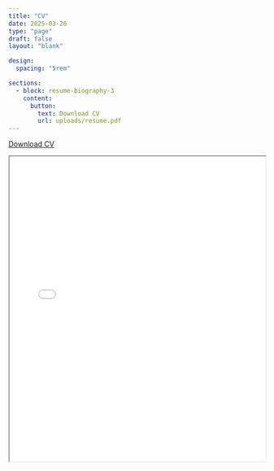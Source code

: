 ```yaml
---
title: "CV"
date: 2025-03-26
type: "page"
draft: false
layout: "blank"

design:
  spacing: "5rem"

sections:
  - block: resume-biography-3
    content:
      button:
        text: Download CV
        url: uploads/resume.pdf
---
```

<a href="/uploads/resume.pdf" class="btn btn-primary">Download CV</a>

<iframe src="/uploads/resume.pdf" width="100%" height="600px"></iframe>
